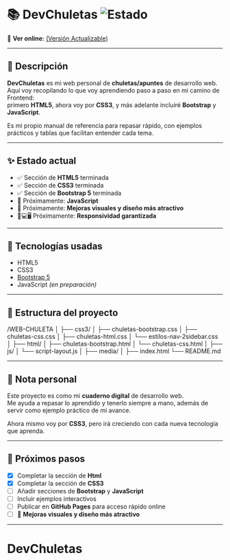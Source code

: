 # 📚 DevChuletas ![Estado](https://img.shields.io/badge/versión-en%20progreso-orange)  

🔗 **Ver online:** [(Versión Actualizable)](https://jesus323dev.github.io/DevChuletas/)  

---

## 📝 Descripción

**DevChuletas** es mi web personal de **chuletas/apuntes** de desarrollo web.  
Aquí voy recopilando lo que voy aprendiendo paso a paso en mi camino de Frontend:  
primero **HTML5**, ahora voy por **CSS3**, y más adelante incluiré **Bootstrap** y **JavaScript**.  

Es mi propio manual de referencia para repasar rápido, con ejemplos prácticos y tablas que facilitan entender cada tema.  

---

## ✨ Estado actual

- ✅ Sección de **HTML5** terminada  
- ✅ Sección de **CSS3** terminada  
- ✅ Sección de **Bootstrap 5** terminada 
- 🚧 Próximamente: **JavaScript**  
- 🎨 Próximamente: **Mejoras visuales y diseño más atractivo**
- 📱💻🖥️ Próximamente: **Responsividad garantizada**

---

## 🧰 Tecnologías usadas

- HTML5  
- CSS3  
- [Bootstrap 5](https://getbootstrap.com/) 
- JavaScript *(en preparación)*  

---

## 📂 Estructura del proyecto

/WEB-CHULETA
│
├── css3/
│   ├── chuletas-bootstrap.css
│   ├── chuletas-css.css
│   ├── chuletas-html.css
│   └── estilos-nav-2sidebar.css
│
├── html/
│   ├── chuletas-bootstrap.html
│   └── chuletas-css.html
│
├── js/
│   └── script-layout.js
│
├── media/
│
├── index.html
└── README.md



---

## 🧠 Nota personal

Este proyecto es como mi **cuaderno digital** de desarrollo web.  
Me ayuda a repasar lo aprendido y tenerlo siempre a mano, además de servir como ejemplo práctico de mi avance.  

Ahora mismo voy por **CSS3**, pero irá creciendo con cada nueva tecnología que aprenda.  

---

## 🚀 Próximos pasos
- [x] Completar la sección de **Html**
- [x] Completar la sección de **CSS3**  
- [ ] Añadir secciones de **Bootstrap** y **JavaScript**  
- [ ] Incluir ejemplos interactivos  
- [ ] Publicar en **GitHub Pages** para acceso rápido online  
- [ ] 🎨 **Mejoras visuales y diseño más atractivo**  

---

# DevChuletas
